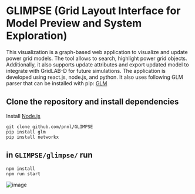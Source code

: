# GLIMPSE (Grid Layout Interface for Model Preview and System Exploration)

This visualization is a graph-based web application to visualize and update power grid models. The tool allows to search, highlight power grid objects. Additionally, it also supports update attributes and export updated model to integrate with GridLAB-D for future simulations. The application is developed using react.js, node.js, and python. It also uses following GLM parser that can be installed with pip: [GLM](https://github.com/NREL/glm) 

## Clone the repository and install dependencies
Install [Node.js](https://nodejs.org/en)

```
git clone github.com/pnnl/GLIMPSE
pip install glm
pip install networkx
```

## in `GLIMPSE/glimpse/` run 
```
npm install
npm run start
```

![image](https://github.com/pnnl/glm_viz/assets/4779453/5c74d781-6491-49a9-afec-7fcf13a2ba56)
